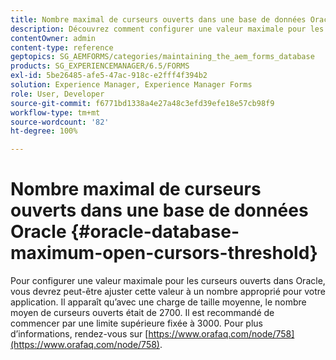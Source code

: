 ```yaml
---
title: Nombre maximal de curseurs ouverts dans une base de données Oracle
description: Découvrez comment configurer une valeur maximale pour les curseurs ouverts dans Oracle.
contentOwner: admin
content-type: reference
geptopics: SG_AEMFORMS/categories/maintaining_the_aem_forms_database
products: SG_EXPERIENCEMANAGER/6.5/FORMS
exl-id: 5be26485-afe5-47ac-918c-e2fff4f394b2
solution: Experience Manager, Experience Manager Forms
role: User, Developer
source-git-commit: f6771bd1338a4e27a48c3efd39efe18e57cb98f9
workflow-type: tm+mt
source-wordcount: '82'
ht-degree: 100%

---
```


# Nombre maximal de curseurs ouverts dans une base de données Oracle {#oracle-database-maximum-open-cursors-threshold}

Pour configurer une valeur maximale pour les curseurs ouverts dans Oracle, vous devrez peut-être ajuster cette valeur à un nombre approprié pour votre application. Il apparaît qu’avec une charge de taille moyenne, le nombre moyen de curseurs ouverts était de 2700. Il est recommandé de commencer par une limite supérieure fixée à 3000. Pour plus d’informations, rendez-vous sur [https://www.orafaq.com/node/758](https://www.orafaq.com/node/758).
